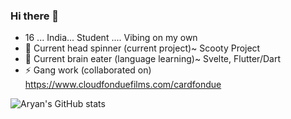 ### Hi there 👋
- 16 ... India... Student .... Vibing on my own
- 🔭 Current head spinner (current project)~ Scooty Project
- 🌱 Current brain eater (language learning)~ Svelte, Flutter/Dart
- ⚡ Gang work (collaborated on) https://www.cloudfonduefilms.com/cardfondue



![Aryan's GitHub stats](https://github-readme-stats.vercel.app/api?username=AryanRai&theme=nightowl&show_icons=true)




<!--



- 🤔 I’m looking for help with realtime internal audio for windows using basswasapi for a music visualizer 
- 👯 I’m looking to collaborate on ...
- 💬 Ask me about ...
- 📫 How to reach me: ...
- 😄 Pronouns: ...
- ⚡ Fun fact: ...
-->
